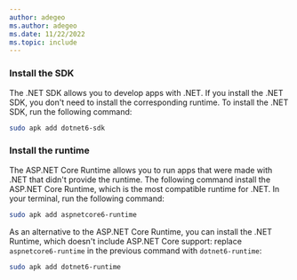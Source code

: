 ```yaml
---
author: adegeo
ms.author: adegeo
ms.date: 11/22/2022
ms.topic: include
---
```


### Install the SDK

The .NET SDK allows you to develop apps with .NET. If you install the .NET SDK, you don't need to install the corresponding runtime. To install the .NET SDK, run the following command:

```bash
sudo apk add dotnet6-sdk
```

### Install the runtime

The ASP.NET Core Runtime allows you to run apps that were made with .NET that didn't provide the runtime. The following command install the ASP.NET Core Runtime, which is the most compatible runtime for .NET. In your terminal, run the following command:

```bash
sudo apk add aspnetcore6-runtime
```

As an alternative to the ASP.NET Core Runtime, you can install the .NET Runtime, which doesn't include ASP.NET Core support: replace `aspnetcore6-runtime` in the previous command with `dotnet6-runtime`:

```bash
sudo apk add dotnet6-runtime
```

